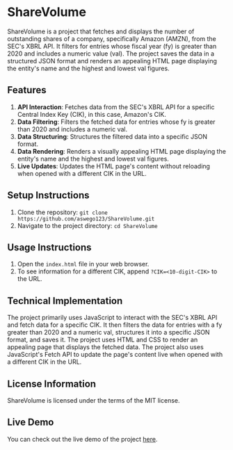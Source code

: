 # ShareVolume 

ShareVolume is a project that fetches and displays the number of outstanding shares of a company, specifically Amazon (AMZN), from the SEC's XBRL API. It filters for entries whose fiscal year (fy) is greater than 2020 and includes a numeric value (val). The project saves the data in a structured JSON format and renders an appealing HTML page displaying the entity's name and the highest and lowest val figures.

## Features

1. **API Interaction**: Fetches data from the SEC's XBRL API for a specific Central Index Key (CIK), in this case, Amazon's CIK.
2. **Data Filtering**: Filters the fetched data for entries whose fy is greater than 2020 and includes a numeric val.
3. **Data Structuring**: Structures the filtered data into a specific JSON format.
4. **Data Rendering**: Renders a visually appealing HTML page displaying the entity's name and the highest and lowest val figures.
5. **Live Updates**: Updates the HTML page's content without reloading when opened with a different CIK in the URL.

## Setup Instructions

1. Clone the repository: `git clone https://github.com/aswego123/ShareVolume.git`
2. Navigate to the project directory: `cd ShareVolume`

## Usage Instructions

1. Open the `index.html` file in your web browser.
2. To see information for a different CIK, append `?CIK=<10-digit-CIK>` to the URL.

## Technical Implementation

The project primarily uses JavaScript to interact with the SEC's XBRL API and fetch data for a specific CIK. It then filters the data for entries with a fy greater than 2020 and a numeric val, structures it into a specific JSON format, and saves it. The project uses HTML and CSS to render an appealing page that displays the fetched data. The project also uses JavaScript's Fetch API to update the page's content live when opened with a different CIK in the URL.

## License Information

ShareVolume is licensed under the terms of the MIT license.

## Live Demo

You can check out the live demo of the project [here](https://aswego123.github.io/ShareVolume/).